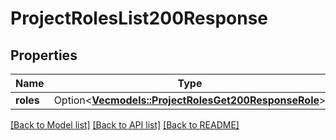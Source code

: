 # ProjectRolesList200Response

## Properties

Name | Type | Description | Notes
------------ | ------------- | ------------- | -------------
**roles** | Option<[**Vec<models::ProjectRolesGet200ResponseRole>**](project_roles_get_200_response_role.md)> |  | [optional]

[[Back to Model list]](../README.md#documentation-for-models) [[Back to API list]](../README.md#documentation-for-api-endpoints) [[Back to README]](../README.md)


